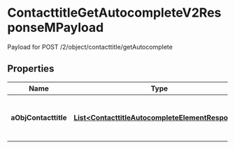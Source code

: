 

# ContacttitleGetAutocompleteV2ResponseMPayload

Payload for POST /2/object/contacttitle/getAutocomplete

## Properties

| Name | Type | Description | Notes |
|------------ | ------------- | ------------- | -------------|
|**aObjContacttitle** | [**List&lt;ContacttitleAutocompleteElementResponse&gt;**](ContacttitleAutocompleteElementResponse.md) | An array of Contacttitle autocomplete element response. |  |



